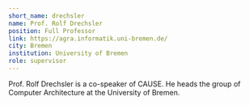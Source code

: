 ```yaml
---
short_name: drechsler
name: Prof. Rolf Drechsler
position: Full Professor
link: https://agra.informatik.uni-bremen.de/
city: Bremen
institution: University of Bremen
role: supervisor
---
```

Prof. Rolf Drechsler is a co-speaker of CAUSE.
He heads the group of Computer Architecture at the University of Bremen.
